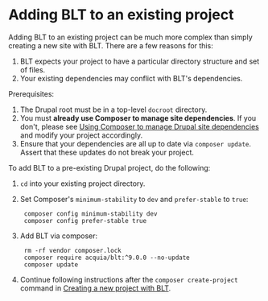 # Adding BLT to an existing project

Adding BLT to an existing project can be much more complex than simply creating a new site with BLT. There are a few reasons for this:

1. BLT expects your project to have a particular directory structure and set of files.
1. Your existing dependencies may conflict with BLT's dependencies.

Prerequisites:

1. The Drupal root must be in a top-level `docroot` directory.
1. You must **already use Composer to manage site dependencies**. If you don't, please see [Using Composer to manage Drupal site dependencies](https://www.drupal.org/docs/develop/using-composer/using-composer-to-manage-drupal-site-dependencies) and modify your project accordingly.
1. Ensure that your dependencies are all up to date via `composer update`. Assert that these updates do not break your project.

To add BLT to a pre-existing Drupal project, do the following:

1. `cd` into your existing project directory.
1. Set Composer's `minimum-stability` to `dev` and `prefer-stable` to `true`:

        composer config minimum-stability dev
        composer config prefer-stable true

1. Add BLT via composer:

        rm -rf vendor composer.lock
        composer require acquia/blt:^9.0.0 --no-update
        composer update

1. Continue following instructions after the `composer create-project` command in [Creating a new project with BLT](creating-new-project.md).
